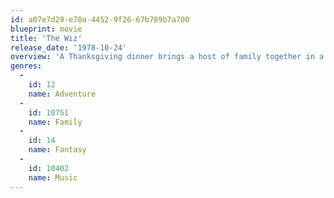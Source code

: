 ```yaml
---
id: a07e7d29-e78a-4452-9f26-67b789b7a700
blueprint: movie
title: 'The Wiz'
release_date: '1978-10-24'
overview: 'A Thanksgiving dinner brings a host of family together in a Harlem apartment, where a 24-year-old schoolteacher named Dorothy Gale (Diana Ross) lives with her Aunt Em (Theresa Merritt) and Uncle Henry (Stanley Greene). Extremely introverted, she has, as Aunt Em teases her, "never been south of 125th Street", and refuses to move out and on with her life.'
genres:
  -
    id: 12
    name: Adventure
  -
    id: 10751
    name: Family
  -
    id: 14
    name: Fantasy
  -
    id: 10402
    name: Music
---
```


